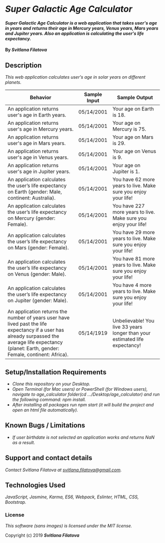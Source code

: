 # _Super Galactic Age Calculator_

#### _Super Galactic Age Calculator is a web application that takes user's age in years and returns their age in Mercury years, Venus years, Mars years and Jupiter years. Also an application is calculating the user's life expectancy._

#### By _**Svitlana Filatova**_

## Description
_This web application calculates user's age in solar years on different planets._

| Behavior                                                                                                                                                                                            | Sample Input | Sample Output                                                               |
|-----------------------------------------------------------------------------------------------------------------------------------------------------------------------------------------------------|--------------|-----------------------------------------------------------------------------|
| An application returns user's age in Earth years.                                                                                                                                                   |  05/14/2001  |                           Your age on Earth is 18.                          |
| An application returns user's age in Mercury years.                                                                                                                                                 |  05/14/2001  |                          Your age on Mercury is 75.                         |
| An application returns user's age in Mars years.                                                                                                                                                    |  05/14/2001  |                           Your age on Mars is 29.                           |
| An application returns user's age in Venus years.                                                                                                                                                   |  05/14/2001  |                           Your age on Venus is 9.                           |
| An application returns user's age in Jupiter years.                                                                                                                                                 |  05/14/2001  |                          Your age on Jupiter is 1.                          |
| An application calculates the user’s life expectancy on Earth (gender: Male, continent: Australia).                                                                                                 |  05/14/2001  |        You have 62 more years to live. Make sure you enjoy your life!       |
| An application calculates the user’s life expectancy on Mercury (gender: Female).                                                                                                                   |  05/14/2001  |       You have 227 more years to live. Make sure you enjoy your life!       |
| An application calculates the user’s life expectancy on Mars (gender: Female).                                                                                                                      |  05/14/2001  |        You have 29 more years to live. Make sure you enjoy your life!       |
| An application calculates the user’s life expectancy on Venus (gender: Male).                                                                                                                       |  05/14/2001  |        You have 81 more years to live. Make sure you enjoy your life!       |
| An application calculates the user’s life expectancy on Jupiter (gender: Male).                                                                                                                     |  05/14/2001  |        You have 4 more years to live. Make sure you enjoy your life!        |
| An application returns the number of years user have lived past the life expectancy if a user has already surpassed the average life expectancy (planet: Earth, gender: Female, continent: Africa). | 05/14/1919   | Unbelievable! You live 33 years longer than your estimated life expectancy! |

## Setup/Installation Requirements

* _Clone this repository on your Desktop._
* _Open Terminal (for Mac users) or PowerShell (for Windows users), navigate to age_calculator folder(cd .../Desktop/age_calculator) and run the following command: npm install._
* _After installing all packages run npm start (it will build the project and open an html file automatically)._


## Known Bugs / Limitations

* _If user birthdate is not selected an application works and returns NaN as a result._

## Support and contact details

_Contact Svitlana Filatova at svitlana.filatova@gmail.com._

## Technologies Used

_JavaScript, Jasmine, Karma, ES6, Webpack, Eslinter, HTML, CSS, Bootstrap._



### License

*This software (sans images) is licensed under the MIT license.*

Copyright (c) 2019 **_Svitlana Filatova_**
